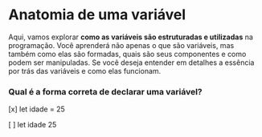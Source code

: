 # Anatomia de uma variável

Aqui, vamos explorar **como as variáveis são estruturadas e utilizadas** na programação. Você aprenderá não apenas o que são variáveis, mas também como elas são formadas, quais são seus componentes e como podem ser manipuladas. Se você deseja entender em detalhes a essência por trás das variáveis e como elas funcionam.

### Qual é a forma correta de declarar uma variável?

[x] let idade = 25

[ ] let idade 25
